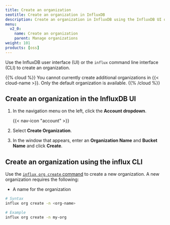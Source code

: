 ```yaml
---
title: Create an organization
seotitle: Create an organization in InfluxDB
description: Create an organization in InfluxDB using the InfluxDB UI or the influx CLI.
menu:
  v2_0:
    name: Create an organization
    parent: Manage organizations
weight: 101
products: [oss]
---
```


Use the InfluxDB user interface (UI) or the `influx` command line interface (CLI)
to create an organization.

{{% cloud %}}
You cannot currently create additional organizations in {{< cloud-name >}}.
Only the default organization is available.
{{% /cloud %}}

## Create an organization in the InfluxDB UI

1. In the navigation menu on the left, click the **Account dropdown**.

    {{< nav-icon "account" >}}

2. Select **Create Organization**.
3. In the window that appears, enter an **Organization Name** and **Bucket Name** and click **Create**.

## Create an organization using the influx CLI

Use the [`influx org create` command](/v2.0/reference/cli/influx/org/create)
to create a new organization. A new organization requires the following:

- A name for the organization

```sh
# Syntax
influx org create -n <org-name>

# Example
influx org create -n my-org
```
